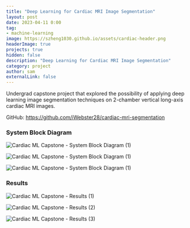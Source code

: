 ```yaml
---
title: "Deep Learning for Cardiac MRI Image Segmentation"
layout: post
date: 2023-04-11 0:00
tag:
- machine-learning
image: https://szheng1030.github.io/assets/cardiac-header.png
headerImage: true
projects: true
hidden: false
description: "Deep Learning for Cardiac MRI Image Segmentation"
category: project
author: sam
externalLink: false
---
```


Undergrad capstone project that explored the possibility of applying deep learning image segmentation techniques on 2-chamber vertical long-axis cardiac MRI images.

GitHub: <https://github.com/iWebster28/cardiac-mri-segmentation>

### System Block Diagram

<div>
    <p>
        <img src="{{ site.url }}/assets/cardiac-ss1.svg" alt="Cardiac ML Capstone - System Block Diagram (1)"/>
    </p>
</div>

<div>
    <p>
        <img src="{{ site.url }}/assets/cardiac-ss2.svg" alt="Cardiac ML Capstone - System Block Diagram (1)"/>
    </p>
</div>


<div>
    <p>
        <img src="{{ site.url }}/assets/cardiac-ss3.svg" alt="Cardiac ML Capstone - System Block Diagram (1)"/>
    </p>
</div>

### Results

<div>
    <p>
        <img src="{{ site.url }}/assets/cardiac-ss4.png" alt="Cardiac ML Capstone - Results (1)"/>
    </p>
</div>

<div>
    <p>
        <img src="{{ site.url }}/assets/cardiac-ss5.png" alt="Cardiac ML Capstone - Results (2)"/>
    </p>
</div>


<div>
    <p>
        <img src="{{ site.url }}/assets/cardiac-ss6.png" alt="Cardiac ML Capstone - Results (3)"/>
    </p>
</div>